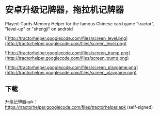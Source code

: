 # 安卓升级记牌器，拖拉机记牌器 #

Played-Cards Memory Helper for the famous Chinese card game "tractor", "level-up" or "shengji" on android

![http://tractorhelper.googlecode.com/files/screen_level.png](http://tractorhelper.googlecode.com/files/screen_level.png)

![http://tractorhelper.googlecode.com/files/screen_trump.png](http://tractorhelper.googlecode.com/files/screen_trump.png)

![http://tractorhelper.googlecode.com/files/screen_playgame.png](http://tractorhelper.googlecode.com/files/screen_playgame.png)

## 下载 ##

升级记牌器apk：https://tractorhelper.googlecode.com/files/tractorhelper.apk (self-signed)
